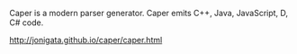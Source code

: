 Caper is a modern parser generator.
Caper emits C++, Java, JavaScript, D, C# code.

http://jonigata.github.io/caper/caper.html

